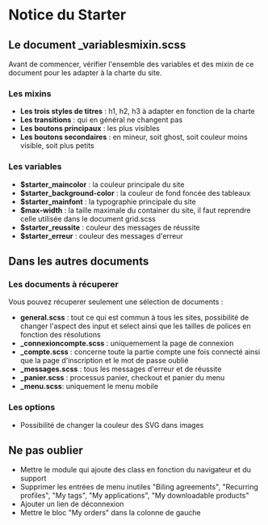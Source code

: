 # Notice du Starter

## Le document _variablesmixin.scss

Avant de commencer, vérifier l'ensemble des variables et des mixin de ce document pour les adapter à la charte du site.

### Les mixins

* **Les trois styles de titres** : h1, h2, h3 à adapter en fonction de la charte
* **Les transitions** : qui en général ne changent pas
* **Les boutons principaux** : les plus visibles
* **Les boutons secondaires** : en mineur, soit ghost, soit couleur moins visible, soit plus petits

### Les variables
* **$starter_maincolor** : la couleur principale du site
* **$starter_background-color** : la couleur de fond foncée des tableaux
* **$starter_mainfont** : la typographie principale du site
* **$max-width** : la taille maximale du container du site, il faut reprendre celle utilisée dans le document grid.scss
* **$starter_reussite** : couleur des messages de réussite
* **$starter_erreur** : couleur des messages d'erreur

## Dans les autres documents 

### Les documents à récuperer 
Vous pouvez récuperer seulement une sélection de documents :
* **general.scss** : tout ce qui est commun à tous les sites, possibilité de changer l'aspect des input et select ainsi que les tailles de polices en fonction des résolutions
* **_connexioncompte.scss** : uniquemement la page de connexion
* **_compte.scss** : concerne toute la partie compte une fois connecté ainsi que la page d'inscription et le mot de passe oublié
* **_messages.scss** : tous les messages d'erreur et de réussite
* **_panier.scss** : processus panier, checkout et panier du menu
* **_menu.scss**: uniquement le menu mobile

### Les options
* Possibilité de changer la couleur des SVG dans images

## Ne pas oublier
* Mettre le module qui ajoute des class en fonction du navigateur et du support
* Supprimer les entrées de menu inutiles "Biling agreements", "Recurring profiles", "My tags", "My applications", "My downloadable products"
* Ajouter un lien de déconnexion
* Mettre le bloc "My orders" dans la colonne de gauche